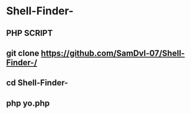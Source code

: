 # Shell-Finder-
PHP SCRIPT 
--------------------------------------------
git clone https://github.com/SamDvl-07/Shell-Finder-/
---------------------------------------------
cd Shell-Finder-
---------------------------------------------
php yo.php
---------------------------------------------

